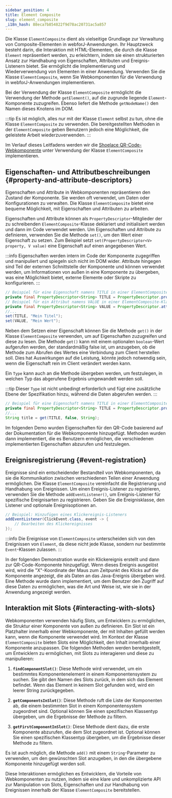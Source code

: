 ```yaml
---
sidebar_position: 4
title: Element Composite
slug: element_composite
_i18n_hash: 88eca7b854822f9d78ac20731ac5a857
---
```

<DocChip chip='since' label='23.06' />
<JavadocLink type="foundation" location="com/webforj/component/element/ElementComposite" top='true'/>

Die Klasse `ElementComposite` dient als vielseitige Grundlage zur Verwaltung von Composite-Elementen in webforJ-Anwendungen. Ihr Hauptzweck besteht darin, die Interaktion mit HTML-Elementen, die durch die Klasse `Element` repräsentiert werden, zu erleichtern, indem sie einen strukturierten Ansatz zur Handhabung von Eigenschaften, Attributen und Ereignis-Listenern bietet. Sie ermöglicht die Implementierung und Wiederverwendung von Elementen in einer Anwendung. Verwenden Sie die Klasse `ElementComposite`, wenn Sie Webkomponenten für die Verwendung in webforJ-Anwendungen implementieren.

Bei der Verwendung der Klasse `ElementComposite` ermöglicht die Verwendung der Methode `getElement()`, auf die zugrunde liegende `Element`-Komponente zuzugreifen. Ebenso liefert die Methode `getNodeName()` den Namen dieses Knotens im DOM.

:::tip
Es ist möglich, alles nur mit der Klasse `Element` selbst zu tun, ohne die Klasse `ElementComposite` zu verwenden. Die bereitgestellten Methoden in der `ElementComposite` geben Benutzern jedoch eine Möglichkeit, die geleistete Arbeit wiederzuverwenden.
:::

Im Verlauf dieses Leitfadens werden wir die [Shoelace QR-Code-Webkomponente](https://shoelace.style/components/qr-code) unter Verwendung der Klasse `ElementComposite` implementieren.

<ComponentDemo 
path='/webforj/qrdemo?' 
javaE='https://raw.githubusercontent.com/webforj/webforj-documentation/refs/heads/main/src/main/java/com/webforj/samples/views/elementcomposite/QRDemoView.java'
height='175px'
/>

## Eigenschaften- und Attributbeschreibungen {#property-and-attribute-descriptors}

Eigenschaften und Attribute in Webkomponenten repräsentieren den Zustand der Komponente. Sie werden oft verwendet, um Daten oder Konfigurationen zu verwalten. Die Klasse `ElementComposite` bietet eine bequeme Möglichkeit, mit Eigenschaften und Attributen zu arbeiten.

Eigenschaften und Attribute können als `PropertyDescriptor`-Mitglieder der zu schreibenden `ElementComposite`-Klasse deklariert und initialisiert werden und dann im Code verwendet werden. Um Eigenschaften und Attribute zu definieren, verwenden Sie die Methode `set()`, um den Wert einer Eigenschaft zu setzen. Zum Beispiel setzt `set(PropertyDescriptor<V> property, V value)` eine Eigenschaft auf einen angegebenen Wert.

:::info
Eigenschaften werden intern im Code der Komponente zugegriffen und manipuliert und spiegeln sich nicht im DOM wider. Attribute hingegen sind Teil der externen Schnittstelle der Komponente und können verwendet werden, um Informationen von außen in eine Komponente zu übergeben, was eine Möglichkeit bietet, externe Elemente oder Skripte zu konfigurieren.
:::

```java
// Beispiel für eine Eigenschaft namens TITLE in einer ElementComposite-Klasse
private final PropertyDescriptor<String> TITLE = PropertyDescriptor.property("title", "");
// Beispiel für ein Attribut namens VALUE in einer ElementComposite-Klasse
private final PropertyDescriptor<String> VALUE = PropertyDescriptor.attribute("value", "");
//...
set(TITLE, "Mein Titel");
set(VALUE, "Mein Wert");
```

Neben dem Setzen einer Eigenschaft können Sie die Methode `get()` in der Klasse `ElementComposite` verwenden, um auf Eigenschaften zuzugreifen und diese zu lesen. Die Methode `get()` kann mit einem optionalen `boolean`-Wert aufgerufen werden, der standardmäßig false ist, um anzugeben, ob die Methode zum Abrufen des Wertes eine Verbindung zum Client herstellen soll. Dies hat Auswirkungen auf die Leistung, könnte jedoch notwendig sein, wenn die Eigenschaft rein im Client verändert werden kann.

Ein `Type` kann auch an die Methode übergeben werden, um festzulegen, in welchen Typ das abgerufene Ergebnis umgewandelt werden soll.

:::tip
Dieser `Type` ist nicht unbedingt erforderlich und fügt eine zusätzliche Ebene der Spezifikation hinzu, während die Daten abgerufen werden.
:::

```java
// Beispiel für eine Eigenschaft namens TITLE in einer ElementComposite-Klasse
private final PropertyDescriptor<String> TITLE = PropertyDescriptor.property("title", "");
//...
String title = get(TITLE, false, String);
```

Im folgenden Demo wurden Eigenschaften für den QR-Code basierend auf der Dokumentation für die Webkomponente hinzugefügt. Methoden wurden dann implementiert, die es Benutzern ermöglichen, die verschiedenen implementierten Eigenschaften abzurufen und festzulegen.

<ComponentDemo 
path='/webforj/qrproperties?' 
javaE='https://raw.githubusercontent.com/webforj/webforj-documentation/refs/heads/main/src/main/java/com/webforj/samples/views/elementcomposite/QRPropertiesView.java'
height='250px'
/>

## Ereignisregistrierung {#event-registration}

Ereignisse sind ein entscheidender Bestandteil von Webkomponenten, da sie die Kommunikation zwischen verschiedenen Teilen einer Anwendung ermöglichen. Die Klasse `ElementComposite` vereinfacht die Registrierung und Handhabung von Ereignissen. Um einen Ereignis-Listener zu registrieren, verwenden Sie die Methode `addEventListener()`, um Ereignis-Listener für spezifische Ereignisarten zu registrieren. Geben Sie die Ereignisklasse, den Listener und optionale Ereignisoptionen an.

```java
// Beispiel: Hinzufügen eines Klickereignis-Listeners
addEventListener(ClickEvent.class, event -> {
    // Bearbeiten des Klickereignisses
});
```

:::info
Die Ereignisse von `ElementComposite` unterscheiden sich von den Ereignissen von `Element`, da diese nicht jede Klasse, sondern nur bestimmte `Event`-Klassen zulassen.
:::

In der folgenden Demonstration wurde ein Klickereignis erstellt und dann zur QR-Code-Komponente hinzugefügt. Wenn dieses Ereignis ausgelöst wird, wird die "X"-Koordinate der Maus zum Zeitpunkt des Klicks auf die Komponente angezeigt, die als Daten an das Java-Ereignis übergeben wird. Eine Methode wurde dann implementiert, um dem Benutzer den Zugriff auf diese Daten zu ermöglichen, was die Art und Weise ist, wie sie in der Anwendung angezeigt werden.
<ComponentDemo 
path='/webforj/qrevent?' 
javaE='https://raw.githubusercontent.com/webforj/webforj-documentation/refs/heads/main/src/main/java/com/webforj/samples/views/elementcomposite/QREventView.java'
height='300px'
/>

## Interaktion mit Slots {#interacting-with-slots}

Webkomponenten verwenden häufig Slots, um Entwicklern zu ermöglichen, die Struktur einer Komponente von außen zu definieren. Ein Slot ist ein Platzhalter innerhalb einer Webkomponente, der mit Inhalten gefüllt werden kann, wenn die Komponente verwendet wird. Im Kontext der Klasse `ElementComposite` bieten Slots eine Möglichkeit, den Inhalt innerhalb einer Komponente anzupassen. Die folgenden Methoden werden bereitgestellt, um Entwicklern zu ermöglichen, mit Slots zu interagieren und diese zu manipulieren:

1. **`findComponentSlot()`**: Diese Methode wird verwendet, um ein bestimmtes Komponentenelement in einem Komponentensystem zu suchen. Sie gibt den Namen des Slots zurück, in dem sich das Element befindet. Wenn das Element in keinem Slot gefunden wird, wird ein leerer String zurückgegeben.

2. **`getComponentsInSlot()`**: Diese Methode ruft die Liste der Komponenten ab, die einem bestimmten Slot in einem Komponentensystem zugeordnet sind. Optional können Sie einen spezifischen Klassentyp übergeben, um die Ergebnisse der Methode zu filtern.

3. **`getFirstComponentInSlot()`**: Diese Methode dient dazu, die erste Komponente abzurufen, die dem Slot zugeordnet ist. Optional können Sie einen spezifischen Klassentyp übergeben, um die Ergebnisse dieser Methode zu filtern.

Es ist auch möglich, die Methode `add()` mit einem `String`-Parameter zu verwenden, um den gewünschten Slot anzugeben, in den die übergebene Komponente hinzugefügt werden soll.

Diese Interaktionen ermöglichen es Entwicklern, die Vorteile von Webkomponenten zu nutzen, indem sie eine klare und unkomplizierte API zur Manipulation von Slots, Eigenschaften und zur Handhabung von Ereignissen innerhalb der Klasse `ElementComposite` bereitstellen.
